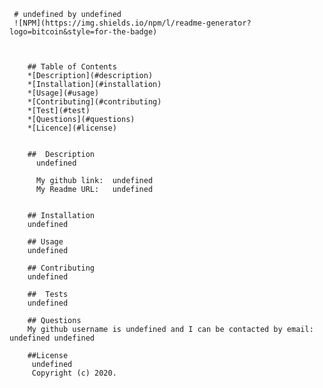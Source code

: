  
  
  


     # undefined by undefined
     ![NPM](https://img.shields.io/npm/l/readme-generator?logo=bitcoin&style=for-the-badge)
      
  
        
        ## Table of Contents
        *[Description](#description)
        *[Installation](#installation)
        *[Usage](#usage)
        *[Contributing](#contributing)
        *[Test](#test)
        *[Questions](#questions)
        *[Licence](#license)
        
        
        ##  Description
          undefined
          
          My github link:  undefined
          My Readme URL:   undefined
            
        
        ## Installation
        undefined
       
        ## Usage
        undefined
        
        ## Contributing
        undefined
        
        ##  Tests
        undefined
        
        ## Questions
        My github username is undefined and I can be contacted by email: undefined undefined
        
        ##License
         undefined
         Copyright (c) 2020.
   